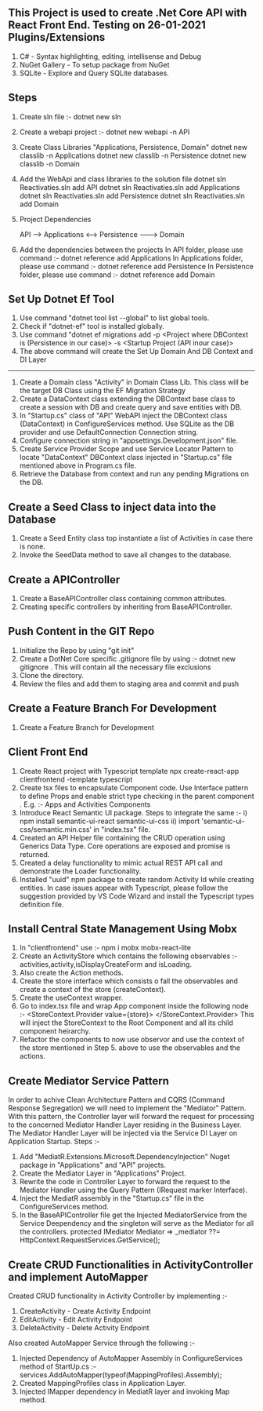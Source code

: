 This Project is used to create .Net Core API with React Front End.
Testing on 26-01-2021
Plugins/Extensions
--------------------
1. C# - Syntax highlighting, editing, intellisense and Debug
2. NuGet Gallery - To setup package from NuGet
3. SQLite - Explore and Query SQLite databases.

Steps
-----
1. Create sln file :- dotnet new sln
2. Create a webapi project :- dotnet new webapi -n API
3. Create Class Libraries "Applications, Persistence, Domain"
   dotnet new classlib -n Applications
   dotnet new classlib -n Persistence
   dotnet new classlib -n Domain
4. Add the WebApi and class libraries to the solution file
    dotnet sln Reactivaties.sln add API
    dotnet sln Reactivaties.sln add Applications
    dotnet sln Reactivaties.sln add Persistence
    dotnet sln Reactivaties.sln add Domain
5. Project Dependencies

     API --> Applications  <--> Persistence ---> Domain

6. Add the dependencies between the projects
   In API folder, please use command :-  dotnet reference add Applications
   In Applications folder, please use command :-  dotnet reference add Persistence
   In Persistence folder, please use command :-  dotnet reference add Domain

Set Up Dotnet Ef Tool
----------------------
1. Use command "dotnet tool list --global" to list global tools.
2. Check if "dotnet-ef" tool is installed globally.
3. Use command "dotnet ef migrations add <name> -p <Project where DBContext is (Persistence in our case)> -s <Startup Project (API inour case)>
4. The above command will create the 
Set Up Domain And DB Context and DI Layer
-----------------------------------------
1. Create a Domain class "Activity" in Domain Class Lib. This class will be the target DB Class using the EF Migration Strategy
2. Create a DataContext class extending the DBContext base class to create a session with DB and create query and save entities with DB.
3. In "Startup.cs" class of "API" WebAPI inject the DBContext class (DataContext) in ConfigureServices method. Use SQLite as the DB     provider and use DefaultConnection Connection string. 
4. Configure connection string in "appsettings.Development.json" file.
5. Create Service Provider Scope and use Service Locator Pattern to locate "DataContext" DBContext class injected in "Startup.cs" file mentioned above in Program.cs file.
6. Retrieve the Database from context and run any pending Migrations on the DB.

Create a Seed Class to inject data into the Database
----------------------------------------------------
1. Create a Seed Entity class top instantiate a list of Activities in case there is none.
2. Invoke the SeedData method to save all changes to the database. 

Create a APIController
-----------------------
1. Create a BaseAPIController class containing common attributes.
2. Creating specific controllers by inheriting from BaseAPIController.

Push Content in the GIT Repo
----------------------------
1. Initialize the Repo by using "git init"
2. Create a DotNet Core specific .gitignore file by using :- dotnet new gitignore . This will contain all the necessary file exclusions
3. Clone the directory.
4. Review the files and add them to staging area and commit and push

Create a Feature Branch For Development
---------------------------------------
1. Create a Feature Branch for Development


Client Front End
-------------------
1. Create React project with Typescript template
   npx create-react-app clientfrontend -template typescript
2. Create tsx files to encapsulate Component code. Use Interface pattern to define Props and enable strict type checking in 
   the parent component . E.g. :- Apps and Activities Components
3. Introduce React Semantic UI package. Steps to integrate the same :-
   i) npm install semantic-ui-react semantic-ui-css
   ii) import 'semantic-ui-css/semantic.min.css' in "index.tsx" file.
4. Created an API Helper file containing the CRUD operation using Generics Data Type. Core operations are exposed and promise is       returned.
5. Created a delay functionality to mimic actual REST API call and demonstrate the Loader functionality.
6. Installed "uuid" npm package to create random Activity Id while creating entities. In case issues appear with Typescript, please follow the suggestion provided by VS Code Wizard and install the Typescript types definition file.

Install Central State Management Using Mobx
-------------------------------------------
1. In "clientfrontend" use :- npm i mobx mobx-react-lite
2. Create an ActivityStore which contains the following observables :- activities,activity,isDisplayCreateForm and isLoading.
3. Also create the Action methods.
4. Create the store interface which consists o fall the observables and create a context of the store (createContext).
5. Create the useContext wrapper.
6. Go to index.tsx file and wrap App component inside the following node :-
    <StoreContext.Provider value={store}>
        <App />
    </StoreContext.Provider>
    This will inject the StoreContext to the Root Component and all its child component heirarchy.
4. Refactor the components to now use observor and use the context of the store mentioned in Step 5. above to use the observables and the actions.


Create Mediator Service Pattern
--------------------------------
In order to achive Clean Architecture Pattern and CQRS (Command Response Segregation) we will need to implement the "Mediator" Pattern.
With this pattern, the Controller layer will forward the request for processing to the concerned Mediator Handler Layer
residing in the Business Layer. The Mediator Handler Layer will be injected via the Service DI Layer on Application Startup.
Steps :-
1. Add "MediatR.Extensions.Microsoft.DependencyInjection" Nuget package in "Applications" and "API" projects.
2. Create the Mediator Layer in "Applications" Project.
3. Rewrite the code in Controller Layer to forward the request to the Mediator Handler using the Query Pattern (IRequest marker Interface).
4. Inject the MediatR assembly in the "Startup.cs" file in the ConfigureServices method.
5. In the BaseAPIController file get the Injected MediatorService from the Service Deependency and the singleton will serve as
   the Mediator for all the controllers. 
   protected IMediator Mediator => _mediator ??= HttpContext.RequestServices.GetService<IMediator>();

Create CRUD Functionalities in ActivityController and implement AutoMapper
--------------------------------------------------------------------------
Created CRUD functionality in Activity Controller by implementing :-
1. CreateActivity - Create Activity Endpoint
2. EditActivity - Edit Activity Endpoint
3. DeleteActivity - Delete Activity Endpoint

Also created AutoMapper Service through the following :- 
1. Injected Dependency of AutoMapper Assembly in ConfigureServices method of StartUp.cs :-
   services.AddAutoMapper(typeof(MappingProfiles).Assembly);
2. Created MappingProfiles class in Application Layer.
3. Injected IMapper dependency in MediatR layer and invoking Map method. 
